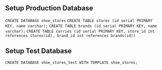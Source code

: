 ## Setup Production Database

`CREATE DATABASE shoe_stores`
`CREATE TABLE stores (id serial PRIMARY KEY, name varchar);`
`CREATE TABLE brands (id serial PRIMARY KEY, name varchar);`
`CREATE TABLE carries (id serial PRIMARY KEY, store_id int references stores(id), brand_id int references brands(id))`

## Setup Test Database

`CREATE DATABASE shoe_stores_test WITH TEMPLATE shoe_stores;`
